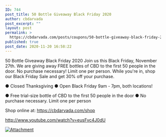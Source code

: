 ```yaml
---
ID: 744
post_title: 50 Bottle Giveaway Black Friday 2020
author: cbdarvada
post_excerpt: ""
layout: post
permalink: >
  https://cbdarvada.com/posts/coupons/50-bottle-giveaway-black-friday-2020/
published: true
post_date: 2020-11-20 16:58:22
---
```

50 Bottle Giveaway Black Friday 2020
Join us this Black Friday, November 27th. We are giving away FREE bottles of CBD to the first 50 people in the door. No purchase necessary! Limit one per person. While you're in, shop our Black Friday Sale and get 30% off your purchase.

● Closed Thanksgiving
● Open Black Friday 9am - 7pm, both locations!

● Free trial-size bottle of CBD to the first 50 people in the door
● No purchase necessary. Limit one per person

Shop online at: https://cbdarvada.com/shop

<a href="http://www.youtube.com/watch?v=eusFvc4J0dU">http://www.youtube.com/watch?v=eusFvc4J0dU</a>

<a title="Attachment" href="https://i.ytimg.com/vi/eusFvc4J0dU/maxresdefault.jpg"><img title="Attachment" src="https://i.ytimg.com/vi/eusFvc4J0dU/maxresdefault.jpg" alt="Attachment" /></a>